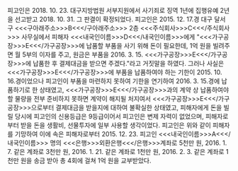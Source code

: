피고인은 2018. 10. 23. 대구지방법원 서부지원에서 사기죄로 징역 1년에 집행유예 2년을 선고받고 2018. 10. 31. 그 판결이 확정되었다.
피고인은 2015. 12. 17.경 대구 달서구 <<<구아래주소>>>B<<</구아래주소>>> 2층 <<<주식회사>>>C<<</주식회사>>> 사무실에서 피해자 <<<내국인이름>>>D<<</내국인이름>>>에게 "<<<가구공장>>>E<<</가구공장>>>에 납품할 부품을 사기 위해 돈이 필요한데, 1억 원을 빌려주면 월 5부의 이자를 주고, 원금은 부품을 2016. 3. 15. <<<가구공장>>>E<<</가구공장>>>에 납품한 후 결제대금을 받으면 주겠다."라고 거짓말을 하였다.
그러나 사실은 <<<가구공장>>>E<<</가구공장>>>에 부품을 납품하여야 하는 기한이 2015. 10. 16.경이었으나 피고인이 부품을 마련하지 못하여 기한을 연기하여 2016. 3. 15.경에 납품하기로 한 상태였고, <<<가구공장>>>E<<</가구공장>>>과의 계약 상 납품하여야 할 물량을 전부 준비하지 못하면 계약이 해지될 처지여서 <<<가구공장>>>E<<</가구공장>>>으로부터 결제대금을 받을지에 대하여 불확실한 상태였고, 피해자에게 돈을 빌릴 당시에 피고인의 신용등급은 9등급이어서 피고인은 변제 자력이 없었으며, 피해자로부터 받을 돈을 생활비, 선물투자에 일부 사용할 생각이었다.
피고인은 위와 같이 피해자를 기망하여 이에 속은 피해자로부터 2015. 12. 23. 피고인 <<<내국인이름>>>A<<</내국인이름>>> 명의 <<<은행>>>외환은행<<</은행>>>계좌로 5천만 원, 2016. 1. 7. 같은 계좌로 3천만 원, 2016. 1. 21. 같은 계좌로 1천만 원, 2016. 2. 3. 같은 계좌로 1천만 원을 송금 받아 총 4회에 걸쳐 1억 원을 교부받았다.